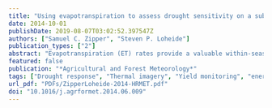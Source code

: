 ```yaml
---
title: "Using evapotranspiration to assess drought sensitivity on a subfield scale with HRMET, a high resolution surface energy balance model"
date: 2014-10-01
publishDate: 2019-08-07T03:02:52.397547Z
authors: ["Samuel C. Zipper", "Steven P. Loheide"]
publication_types: ["2"]
abstract: "Evapotranspiration (ET) rates provide a valuable within-season indicator of plant productivity, as well as data on fluxes of water in a landscape. Applying remote sensing for ET estimation has potential to improve the sustainable management of water resources in agricultural settings. Most current ET models, however, rely on ‘dry’ and ‘wet’ pixels within a given scene to partition turbulent fluxes between latent and sensible heat, thus limiting their ability to map ET throughout the growing season at extremely high (meter scale) spatial resolutions. Here, we develop a field-validated surface energy balance model, High Resolution Mapping of EvapoTranspiration (HRMET), which requires only basic meteorological data, spatial surface temperature and canopy structure data. We use HRMET to estimate ET rates over two commercial cornfields in south-central Wisconsin during the 2012 growing season, which was characterized by severe drought. HRMET results indicate that the magnitude of within-field variability in ET rates was primarily driven by water availability. The application of remotely sensed data to precision agriculture has also been hampered by turnaround time between image acquisition and availability. We introduce relative ET (ETR), which enables comparison of ET rates between image dates by normalizing for variability caused by weather and crop stage. ETR also provides an intuitive, index-like metric for evaluating spatial variability in ET on a subfield scale. ETR maps illuminate persistent patterns in ET across measurement dates that may be driven by soil water availability and topography. ETR is used to develop a novel paired-image technique that can map subfield sensitivity classes to stressors such as drought. Sensitivity class mapping can be used to circumvent issues related to turnaround time to facilitate the incorporation of remotely sensed data into precision agriculture."
featured: false
publication: "*Agricultural and Forest Meteorology*"
tags: ["Drought response", "Thermal imagery", "Yield monitoring", "energy balance", "evapotranspiration", "precision agriculture", "spatial heterogeneity"]
url_pdf: "PDFs/ZipperLoheide-2014-HRMET.pdf"
doi: "10.1016/j.agrformet.2014.06.009"
---
```


